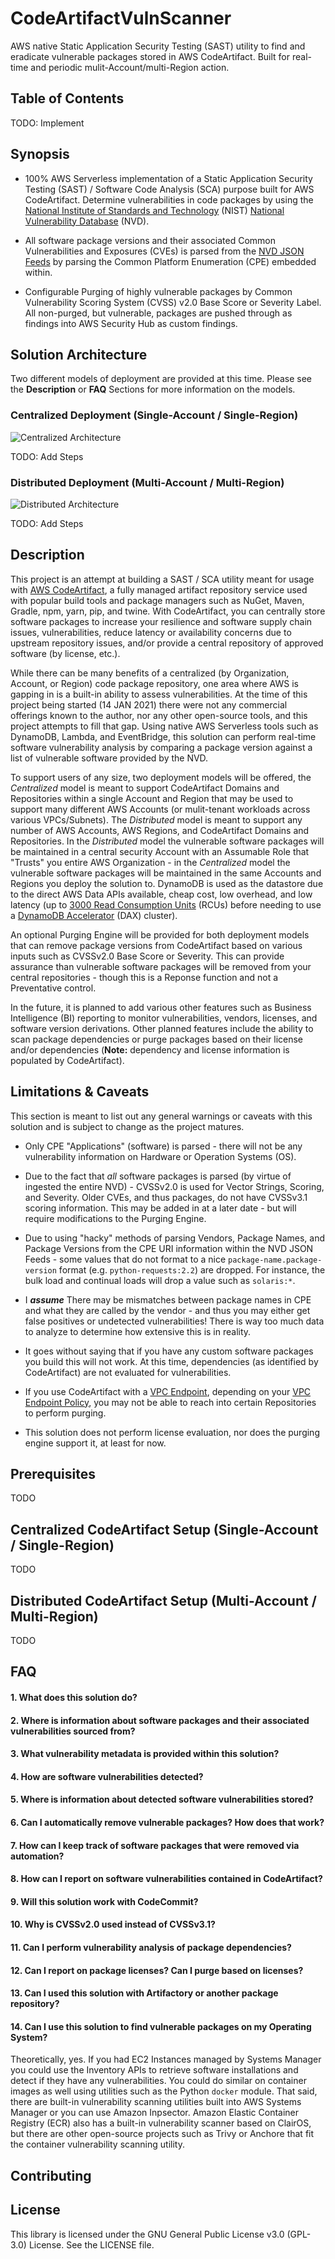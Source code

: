 # CodeArtifactVulnScanner

AWS native Static Application Security Testing (SAST) utility to find and eradicate vulnerable packages stored in AWS CodeArtifact. Built for real-time and periodic mulit-Account/multi-Region action.

## Table of Contents

TODO: Implement

## Synopsis

- 100% AWS Serverless implementation of a Static Application Security Testing (SAST) / Software Code Analysis (SCA) purpose built for AWS CodeArtifact. Determine vulnerabilities in code packages by using the [National Institute of Standards and Technology](https://www.nist.gov/) (NIST) [National Vulnerability Database](https://nvd.nist.gov/search) (NVD).

- All software package versions and their associated Common Vulnerabilities and Exposures (CVEs) is parsed from the [NVD JSON Feeds](https://nvd.nist.gov/vuln/data-feeds#JSON_FEED) by parsing the Common Platform Enumeration (CPE) embedded within.

- Configurable Purging of highly vulnerable packages by Common Vulnerability Scoring System (CVSS) v2.0 Base Score or Severity Label. All non-purged, but vulnerable, packages are pushed through as findings into AWS Security Hub as custom findings.

## Solution Architecture

Two different models of deployment are provided at this time. Please see the **Description** or **FAQ** Sections for more information on the models.

### Centralized Deployment (Single-Account / Single-Region)

![Centralized Architecture](./screenshots/centralized-repository-architecture.jpg)

TODO: Add Steps

### Distributed Deployment (Multi-Account / Multi-Region)

![Distributed Architecture](./screenshots/distributed-repository-architecture.jpg)

TODO: Add Steps

## Description

This project is an attempt at building a SAST / SCA utility meant for usage with [AWS CodeArtifact](https://docs.aws.amazon.com/codeartifact/latest/ug/welcome.html), a fully managed artifact repository service used with popular build tools and package managers such as NuGet, Maven, Gradle, npm, yarn, pip, and twine. With CodeArtifact, you can centrally store software packages to increase your resilience and software supply chain issues, vulnerabilities, reduce latency or availability concerns due to upstream repository issues, and/or provide a central repository of approved software (by license, etc.).

While there can be many benefits of a centralized (by Organization, Account, or Region) code package repository, one area where AWS is gapping in is a built-in ability to assess vulnerabilities. At the time of this project being started (14 JAN 2021) there were not any commercial offerings known to the author, nor any other open-source tools, and this project attempts to fill that gap. Using native AWS Serverless tools such as DynamoDB, Lambda, and EventBridge, this solution can perform real-time software vulnerability analysis by comparing a package version against a list of vulnerable software provided by the NVD.

To support users of any size, two deployment models will be offered, the *Centralized* model is meant to support CodeArtifact Domains and Repositories within a single Account and Region that may be used to support many different AWS Accounts (or mulit-tenant workloads across various VPCs/Subnets). The *Distributed* model is meant to support any number of AWS Accounts, AWS Regions, and CodeArtifact Domains and Repositories. In the *Distributed* model the vulnerable software packages will be maintained in a central security Account with an Assumable Role that "Trusts" you entire AWS Organization - in the *Centralized* model the vulnerable software packages will be maintained in the same Accounts and Regions you deploy the solution to. DynamoDB is used as the datastore due to the direct AWS Data APIs available, cheap cost, low overhead, and low latency (up to [3000 Read Consumption Units](https://docs.aws.amazon.com/amazondynamodb/latest/developerguide/Limits.html#default-limits-throughput-capacity-modes) (RCUs) before needing to use a [DynamoDB Accelerator](https://docs.aws.amazon.com/amazondynamodb/latest/developerguide/DAX.html) (DAX) cluster).

An optional Purging Engine will be provided for both deployment models that can remove package versions from CodeArtifact based on various inputs such as CVSSv2.0 Base Score or Severity. This can provide assurance than vulnerable software packages will be removed from your central repositories - though this is a Reponse function and not a Preventative control.

In the future, it is planned to add various other features such as Business Intelligence (BI) reporting to monitor vulnerabilities, vendors, licenses, and software version derivations. Other planned features include the ability to scan package dependencies or purge packages based on their license and/or dependencies (**Note:** dependency and license information is populated by CodeArtifact).

## Limitations & Caveats

This section is meant to list out any general warnings or caveats with this solution and is subject to change as the project matures.

- Only CPE "Applications" (software) is parsed - there will not be any vulnerability information on Hardware or Operation Systems (OS).

- Due to the fact that *all* software packages is parsed (by virtue of ingested the entire NVD) - CVSSv2.0 is used for Vector Strings, Scoring, and Severity. Older CVEs, and thus packages, do not have CVSSv3.1 scoring information. This may be added in at a later date - but will require modifications to the Purging Engine.

- Due to using "hacky" methods of parsing Vendors, Package Names, and Package Versions from the CPE URI information within the NVD JSON Feeds - some values that do not format to a nice `package-name.package-version` format (e.g. `python-requests:2.2`) are dropped. For instance, the bulk load and continual loads will drop a value such as `solaris:*`.

- I ***assume*** There may be mismatches between package names in CPE and what they are called by the vendor - and thus you may either get false positives or undetected vulnerabilities! There is way too much data to analyze to determine how extensive this is in reality.

- It goes without saying that if you have any custom software packages you build this will not work. At this time, dependencies (as identified by CodeArtifact) are not evaluated for vulnerabilities.

- If you use CodeArtifact with a [VPC Endpoint](https://docs.aws.amazon.com/codeartifact/latest/ug/vpc-endpoints.html), depending on your [VPC Endpoint Policy](https://docs.aws.amazon.com/codeartifact/latest/ug/create-vpc-endoint-policy.html), you may not be able to reach into certain Repositories to perform purging.

- This solution does not perform license evaluation, nor does the purging engine support it, at least for now.

## Prerequisites

TODO

## Centralized CodeArtifact Setup (Single-Account / Single-Region)

TODO

## Distributed CodeArtifact Setup (Multi-Account / Multi-Region)

TODO

## FAQ

#### 1. What does this solution do?

#### 2. Where is information about software packages and their associated vulnerabilities sourced from?

#### 3. What vulnerability metadata is provided within this solution?

#### 4. How are software vulnerabilities detected?

#### 5. Where is information about detected software vulnerabilities stored?

#### 6. Can I automatically remove vulnerable packages? How does that work?

#### 7. How can I keep track of software packages that were removed via automation?

#### 8. How can I report on software vulnerabilities contained in CodeArtifact?

#### 9. Will this solution work with CodeCommit?

#### 10. Why is CVSSv2.0 used instead of CVSSv3.1?

#### 11. Can I perform vulnerability analysis of package dependencies?

#### 12. Can I report on package licenses? Can I purge based on licenses?

#### 13. Can I used this solution with Artifactory or another package repository?

#### 14. Can I use this solution to find vulnerable packages on my Operating System?

Theoretically, yes. If you had EC2 Instances managed by Systems Manager you could use the Inventory APIs to retrieve software installations and detect if they have any vulnerabilities. You could do similar on container images as well using utilities such as the Python `docker` module. That said, there are built-in vulnerability scanning utilities built into AWS Systems Manager or you can use Amazon Inpsector. Amazon Elastic Container Registry (ECR) also has a built-in vulnerability scanner based on ClairOS, but there are other open-source projects such as Trivy or Anchore that fit the container vulnerability scanning utility.

## Contributing

## License

This library is licensed under the GNU General Public License v3.0 (GPL-3.0) License. See the LICENSE file.